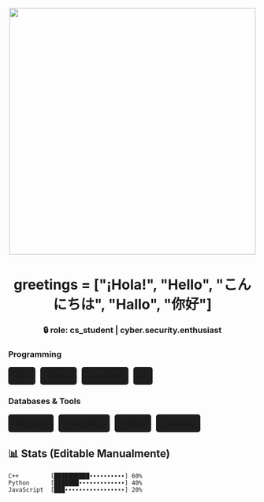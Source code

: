<!-- Banner GIF centrado -->
<p align="center">
  <img src="https://i.imgur.com/bKkXWgD.gif" width="500px" />
</p>

<h1 align="center"> greetings = ["¡Hola!", "Hello", "こんにちは", "Hallo", "你好"]</h1>

<h3 align="center">
  🔒 role: cs_student | cyber.security.enthusiast<br>
</h3>

### Programming
<div style="display: flex; flex-wrap: wrap; gap: 10px;">
  <div style="background: #1E1E1E; padding: 10px 15px; border-radius: 5px; font-family: 'Roboto', sans-serif;">C++</div>
  <div style="background: #1E1E1E; padding: 10px 15px; border-radius: 5px; font-family: 'Roboto', sans-serif;">Python</div>
  <div style="background: #1E1E1E; padding: 10px 15px; border-radius: 5px; font-family: 'Roboto', sans-serif;">JavaScript</div>
  <div style="background: #1E1E1E; padding: 10px 15px; border-radius: 5px; font-family: 'Roboto', sans-serif;">R</div>
</div>

### Databases & Tools
<div style="display: flex; flex-wrap: wrap; gap: 10px; margin-top: 10px;">
  <div style="background: #1E1E1E; padding: 10px 15px; border-radius: 5px; font-family: 'Roboto', sans-serif;">MongoDB</div>
  <div style="background: #1E1E1E; padding: 10px 15px; border-radius: 5px; font-family: 'Roboto', sans-serif;">PostgreSQL</div>
  <div style="background: #1E1E1E; padding: 10px 15px; border-radius: 5px; font-family: 'Roboto', sans-serif;">MySQL</div>
  <div style="background: #1E1E1E; padding: 10px 15px; border-radius: 5px; font-family: 'Roboto', sans-serif;">Kali Linux</div>
</div>

## 📊 Stats (Editable Manualmente)
```text
C++         [██████████∙∙∙∙∙∙∙∙∙∙] 60% 
Python      [███████∙∙∙∙∙∙∙∙∙∙∙∙∙] 40%
JavaScript  [███∙∙∙∙∙∙∙∙∙∙∙∙∙∙∙∙∙] 20%
